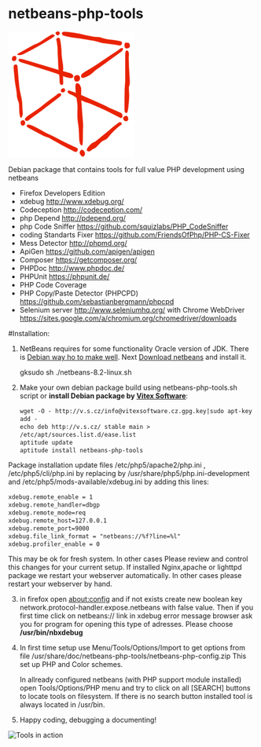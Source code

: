 # netbeans-php-tools
![Netbeans](https://raw.githubusercontent.com/VitexSoftware/netbeans-php-tools/master/netbeans.png "Package Logo")

Debian package that contains tools for full value PHP development using netbeans

 * Firefox Developers Edition
 * xdebug http://www.xdebug.org/
 * Codeception http://codeception.com/
 * php Depend http://pdepend.org/
 * php Code Sniffer https://github.com/squizlabs/PHP_CodeSniffer
 * coding Standarts Fixer https://github.com/FriendsOfPhp/PHP-CS-Fixer
 * Mess Detector http://phpmd.org/
 * ApiGen https://github.com/apigen/apigen
 * Composer https://getcomposer.org/
 * PHPDoc http://www.phpdoc.de/
 * PHPUnit https://phpunit.de/
 * PHP Code Coverage 
 * PHP Copy/Paste Detector (PHPCPD) https://github.com/sebastianbergmann/phpcpd
 * Selenium server http://www.seleniumhq.org/  with Chrome WebDriver https://sites.google.com/a/chromium.org/chromedriver/downloads


#Installation:

1) NetBeans requires for some functionality Oracle version of JDK. There is 
   [Debian way ho to make well](http://www.webupd8.org/2014/03/how-to-install-oracle-java-8-in-debian.html).
   Next [Download netbeans](https://netbeans.org/downloads/) and install it. 

    gksudo sh ./netbeans-8.2-linux.sh

2)  Make your own debian package build using netbeans-php-tools.sh script
    or **install Debian package by [Vitex Software](https://www.vitexsoftware.cz/repos.php)**:

        wget -O - http://v.s.cz/info@vitexsoftware.cz.gpg.key|sudo apt-key add -
        echo deb http://v.s.cz/ stable main > /etc/apt/sources.list.d/ease.list
        aptitude update
        aptitude install netbeans-php-tools

   Package installation update files /etc/php5/apache2/php.ini , 
   /etc/php5/cli/php.ini by replacing by /usr/share/php5/php.ini-development
   and /etc/php5/mods-available/xdebug.ini by adding this lines:

    xdebug.remote_enable = 1
    xdebug.remote_handler=dbgp
    xdebug.remote_mode=req
    xdebug.remote_host=127.0.0.1
    xdebug.remote_port=9000
    xdebug.file_link_format = "netbeans://%f?line=%l"
    xdebug.profiler_enable = 0

   This may be ok for fresh system. In other cases Please review and control 
   this changes for your current setup. 
   If installed Nginx,apache or lighttpd package we restart your webserver 
   automatically. In other cases please restart your webserver by hand.

3) in firefox open [about:config](about:config) and if not exists create new boolean key
   network.protocol-handler.expose.netbeans with false value.
   Then if you first time click on netbeans:// link in xdebug error message
   browser ask you for program for opening this type of adresses. Please choose
   **/usr/bin/nbxdebug**

4) In first time setup use Menu/Tools/Options/Import to get options from 
   file /usr/share/doc/netbeans-php-tools/netbeans-php-config.zip 
   This set up PHP and Color schemes.

   In allready configured netbeans (with PHP support module installed) open 
   Tools/Options/PHP menu and try to click on all [SEARCH] buttons to locate 
   tools on filesystem. If there is no search button installed tool is always 
   located in /usr/bin.

6) Happy coding, debugging a documenting!
 

![Tools in action](https://raw.githubusercontent.com/Vitexus/netbeans-php-tools/master/netbeans-php-tools.png)

